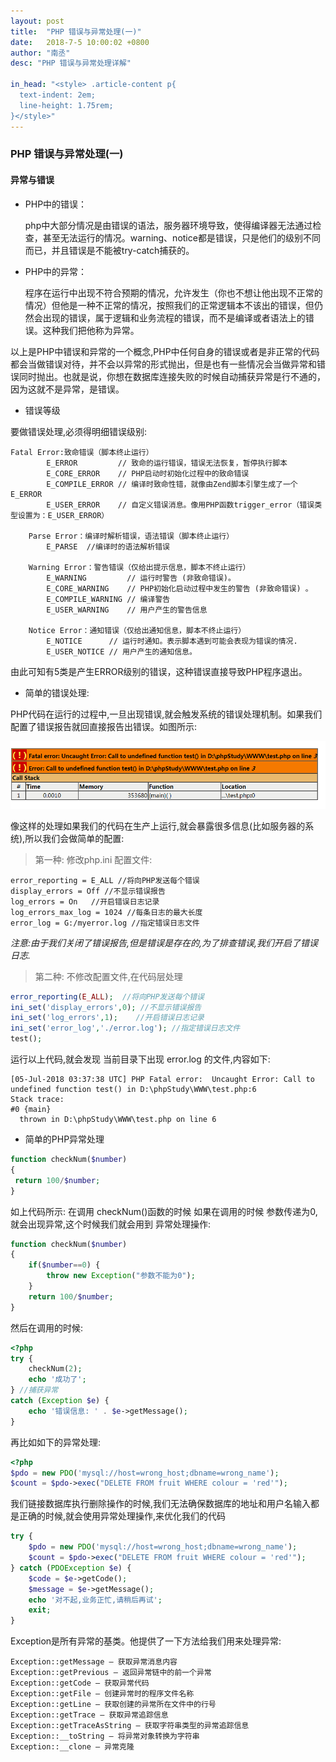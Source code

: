 ```yaml
---
layout: post
title:  "PHP 错误与异常处理(一)"
date:   2018-7-5 10:00:02 +0800
author: "南丞"
desc: "PHP 错误与异常处理详解"

in_head: "<style> .article-content p{
  text-indent: 2em;
  line-height: 1.75rem;
}</style>"
---
```

### PHP 错误与异常处理(一)

#### 异常与错误

- PHP中的错误：
    
    php中大部分情况是由错误的语法，服务器环境导致，使得编译器无法通过检查，甚至无法运行的情况。warning、notice都是错误，只是他们的级别不同而已，并且错误是不能被try-catch捕获的。

- PHP中的异常： 

    程序在运行中出现不符合预期的情况，允许发生（你也不想让他出现不正常的情况）但他是一种不正常的情况，按照我们的正常逻辑本不该出的错误，但仍然会出现的错误，属于逻辑和业务流程的错误，而不是编译或者语法上的错误。这种我们把他称为异常。

以上是PHP中错误和异常的一个概念,PHP中任何自身的错误或者是非正常的代码都会当做错误对待，并不会以异常的形式抛出，但是也有一些情况会当做异常和错误同时抛出。也就是说，你想在数据库连接失败的时候自动捕获异常是行不通的，因为这就不是异常，是错误。    

- 错误等级

要做错误处理,必须得明细错误级别:

```
Fatal Error:致命错误（脚本终止运行）
        E_ERROR         // 致命的运行错误，错误无法恢复，暂停执行脚本
        E_CORE_ERROR    // PHP启动时初始化过程中的致命错误
        E_COMPILE_ERROR // 编译时致命性错，就像由Zend脚本引擎生成了一个E_ERROR
        E_USER_ERROR    // 自定义错误消息。像用PHP函数trigger_error（错误类型设置为：E_USER_ERROR）

    Parse Error：编译时解析错误，语法错误（脚本终止运行）
        E_PARSE  //编译时的语法解析错误

    Warning Error：警告错误（仅给出提示信息，脚本不终止运行）
        E_WARNING         // 运行时警告 (非致命错误)。
        E_CORE_WARNING    // PHP初始化启动过程中发生的警告 (非致命错误) 。
        E_COMPILE_WARNING // 编译警告
        E_USER_WARNING    // 用户产生的警告信息

    Notice Error：通知错误（仅给出通知信息，脚本不终止运行）
        E_NOTICE      // 运行时通知。表示脚本遇到可能会表现为错误的情况.
        E_USER_NOTICE // 用户产生的通知信息。
```
由此可知有5类是产生ERROR级别的错误，这种错误直接导致PHP程序退出。

- 简单的错误处理:

PHP代码在运行的过程中,一旦出现错误,就会触发系统的错误处理机制。如果我们配置了错误报告就回直接报告出错误。如图所示:

![](/images/error.png)

像这样的处理如果我们的代码在生产上运行,就会暴露很多信息(比如服务器的系统),所以我们会做简单的配置:

> 第一种: 修改php.ini 配置文件:

```
error_reporting = E_ALL //将向PHP发送每个错误
display_errors = Off //不显示错误报告
log_errors = On   //开启错误日志记录
log_errors_max_log = 1024 //每条日志的最大长度
error_log = G:/myerror.log //指定错误日志文件
```
*注意:由于我们关闭了错误报告,但是错误是存在的,为了排查错误,我们开启了错误日志.*

> 第二种: 不修改配置文件,在代码层处理

```php
error_reporting(E_ALL);  //将向PHP发送每个错误
ini_set('display_errors',0); //不显示错误报告
ini_set('log_errors',1);    //开启错误日志记录
ini_set('error_log','./error.log'); //指定错误日志文件
test();
```

运行以上代码,就会发现 当前目录下出现 error.log 的文件,内容如下:

```
[05-Jul-2018 03:37:38 UTC] PHP Fatal error:  Uncaught Error: Call to undefined function test() in D:\phpStudy\WWW\test.php:6
Stack trace:
#0 {main}
  thrown in D:\phpStudy\WWW\test.php on line 6

```

- 简单的PHP异常处理

```php
function checkNum($number)
{
 return 100/$number;
}
```
如上代码所示: 在调用 checkNum()函数的时候 如果在调用的时候 参数传递为0,就会出现异常,这个时候我们就会用到 异常处理操作:

```php
function checkNum($number)
{
    if($number==0) {
        throw new Exception("参数不能为0");
    }
    return 100/$number;
}
```
然后在调用的时候:

```php
<?php
try {
    checkNum(2);
    echo '成功了';
} //捕获异常
catch (Exception $e) {
    echo '错误信息: ' . $e->getMessage();
}
```
再比如如下的异常处理:

```php
<?php
$pdo = new PDO('mysql://host=wrong_host;dbname=wrong_name');
$count = $pdo->exec("DELETE FROM fruit WHERE colour = 'red'");
```
我们链接数据库执行删除操作的时候,我们无法确保数据库的地址和用户名输入都是正确的时候,就会使用异常处理操作,来优化我们的代码

```php
try {
    $pdo = new PDO('mysql://host=wrong_host;dbname=wrong_name');
    $count = $pdo->exec("DELETE FROM fruit WHERE colour = 'red'");
} catch (PDOException $e) {
    $code = $e->getCode();
    $message = $e->getMessage();
    echo '对不起,业务正忙,请稍后再试';
    exit;
}
```
Exception是所有异常的基类。他提供了一下方法给我们用来处理异常:
```
Exception::getMessage — 获取异常消息内容
Exception::getPrevious — 返回异常链中的前一个异常
Exception::getCode — 获取异常代码
Exception::getFile — 创建异常时的程序文件名称
Exception::getLine — 获取创建的异常所在文件中的行号
Exception::getTrace — 获取异常追踪信息
Exception::getTraceAsString — 获取字符串类型的异常追踪信息
Exception::__toString — 将异常对象转换为字符串
Exception::__clone — 异常克隆
```
